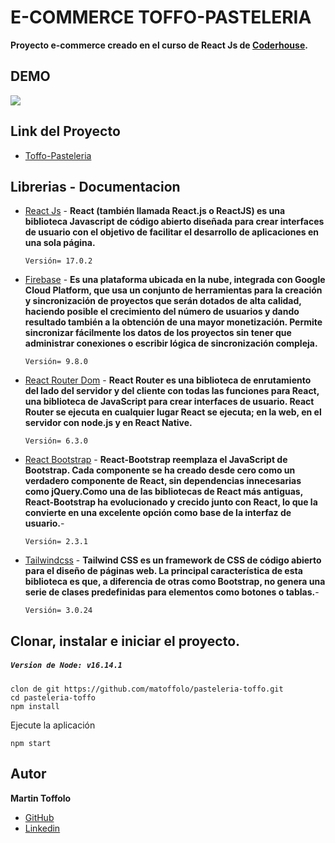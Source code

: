 # E-COMMERCE TOFFO-PASTELERIA
**Proyecto e-commerce creado en el curso de React Js de [Coderhouse](https://www.coderhouse.com/).**

## DEMO
![](/src/demo.gif)

## Link del Proyecto
- [Toffo-Pasteleria](https://toffo-pasteleria.web.app)

## Librerias - Documentacion
- [React Js](https://es.reactjs.org/) - **React (también llamada React.js o ReactJS) es una biblioteca Javascript de código abierto diseñada para crear interfaces de usuario con el objetivo de facilitar el desarrollo de aplicaciones en una sola página.**
   ```
   Versión= 17.0.2
   ```
- [Firebase](https://firebase.google.com/?hl=es) - **Es una plataforma ubicada en la nube, integrada con Google Cloud Platform, que usa un conjunto de herramientas para la creación y sincronización de proyectos que serán dotados de alta calidad, haciendo posible el crecimiento del número de usuarios y dando resultado también a la obtención de una mayor monetización. Permite sincronizar fácilmente los datos de los proyectos sin tener que administrar conexiones o escribir lógica de sincronización compleja.**
     ```
   Versión= 9.8.0
    ```
- [React Router Dom](https://reactrouter.com/) - **React Router es una biblioteca de enrutamiento del lado del servidor y del cliente con todas las funciones para React, una biblioteca de JavaScript para crear interfaces de usuario. React Router se ejecuta en cualquier lugar React se ejecuta; en la web, en el servidor con node.js y en React Native.**
   ```
   Versión= 6.3.0
   ```
- [React Bootstrap](https://react-bootstrap.github.io/) - **React-Bootstrap reemplaza el JavaScript de Bootstrap. Cada componente se ha creado desde cero como un verdadero componente de React, sin dependencias innecesarias como jQuery.Como una de las bibliotecas de React más antiguas, React-Bootstrap ha evolucionado y crecido junto con React, lo que la convierte en una excelente opción como base de la interfaz de usuario.**-
    ```
   Versión= 2.3.1
   ```
- [Tailwindcss](https://tailwindcss.com/) - **Tailwind CSS es un framework de CSS de código abierto​ para el diseño de páginas web. La principal característica de esta biblioteca es que, a diferencia de otras como Bootstrap, no genera una serie de clases predefinidas para elementos como botones o tablas.**-
    ```
   Versión= 3.0.24
   ```
   
## Clonar, instalar e iniciar el proyecto.
##### `Version de Node: v16.14.1`

```
clon de git https://github.com/matoffolo/pasteleria-toffo.git
cd pasteleria-toffo
npm install
```

Ejecute la aplicación
```
npm start
```

## Autor
**Martin Toffolo**

- [GitHub](https://github.com/matoffolo "Martin Toffolo")
- [Linkedin](https://www.linkedin.com/in/mart%C3%ADn-ariel-t%C3%B3ffolo-78bb50112/)
